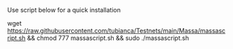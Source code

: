 Use script below for a quick installation

wget https://raw.githubusercontent.com/tubianca/Testnets/main/Massa/massascript.sh  && chmod 777 massascript.sh && sudo ./massascript.sh
